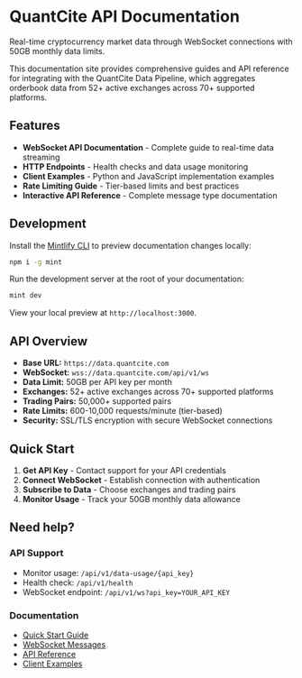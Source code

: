 # QuantCite API Documentation

Real-time cryptocurrency market data through WebSocket connections with 50GB monthly data limits.

This documentation site provides comprehensive guides and API reference for integrating with the QuantCite Data Pipeline, which aggregates orderbook data from 52+ active exchanges across 70+ supported platforms.

## Features

- **WebSocket API Documentation** - Complete guide to real-time data streaming
- **HTTP Endpoints** - Health checks and data usage monitoring
- **Client Examples** - Python and JavaScript implementation examples
- **Rate Limiting Guide** - Tier-based limits and best practices
- **Interactive API Reference** - Complete message type documentation

## Development

Install the [Mintlify CLI](https://www.npmjs.com/package/mint) to preview documentation changes locally:

```bash
npm i -g mint
```

Run the development server at the root of your documentation:

```bash
mint dev
```

View your local preview at `http://localhost:3000`.

## API Overview

- **Base URL:** `https://data.quantcite.com`
- **WebSocket:** `wss://data.quantcite.com/api/v1/ws`
- **Data Limit:** 50GB per API key per month
- **Exchanges:** 52+ active exchanges across 70+ supported platforms
- **Trading Pairs:** 50,000+ supported pairs
- **Rate Limits:** 600-10,000 requests/minute (tier-based)
- **Security:** SSL/TLS encryption with secure WebSocket connections

## Quick Start

1. **Get API Key** - Contact support for your API credentials
2. **Connect WebSocket** - Establish connection with authentication
3. **Subscribe to Data** - Choose exchanges and trading pairs
4. **Monitor Usage** - Track your 50GB monthly data allowance

## Need help?

### API Support
- Monitor usage: `/api/v1/data-usage/{api_key}`
- Health check: `/api/v1/health`
- WebSocket endpoint: `/api/v1/ws?api_key=YOUR_API_KEY`

### Documentation
- [Quick Start Guide](/quickstart)
- [WebSocket Messages](/websocket/messages)
- [API Reference](/api-reference/introduction)
- [Client Examples](/examples/python) 

